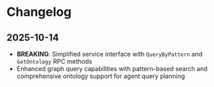 # Changelog

## 2025-10-14

- **BREAKING**: Simplified service interface with `QueryByPattern` and
  `GetOntology` RPC methods
- Enhanced graph query capabilities with pattern-based search and comprehensive
  ontology support for agent query planning
